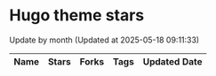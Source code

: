 # Hugo theme stars
Update by month (Updated at 2025-05-18 09:11:33)

|Name|Stars|Forks|Tags|Updated Date|
:---:|:---:|:---:|----|:---:
